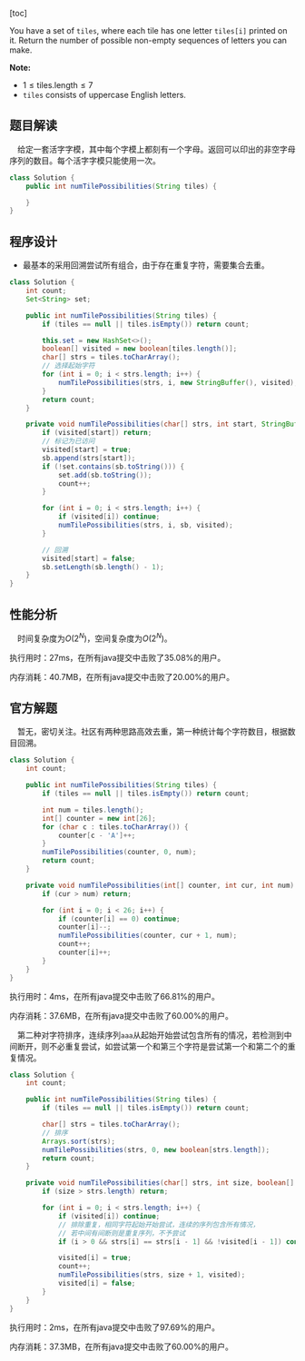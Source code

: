 [toc]

You have a set of `tiles`, where each tile has one letter `tiles[i]` printed on it.  Return the number of possible non-empty sequences of letters you can make.

 

**Note:**

* $1 \le \text{tiles.length} \le 7$
* `tiles` consists of uppercase English letters.



## 题目解读

&emsp;给定一套活字字模，其中每个字模上都刻有一个字母。返回可以印出的非空字母序列的数目。每个活字字模只能使用一次。

```java
class Solution {
    public int numTilePossibilities(String tiles) {

    }
}
```

## 程序设计

* 最基本的采用回溯尝试所有组合，由于存在重复字符，需要集合去重。

```java
class Solution {
    int count;
    Set<String> set;

    public int numTilePossibilities(String tiles) {
        if (tiles == null || tiles.isEmpty()) return count;

        this.set = new HashSet<>();
        boolean[] visited = new boolean[tiles.length()];
        char[] strs = tiles.toCharArray();
        // 选择起始字符
        for (int i = 0; i < strs.length; i++) {
            numTilePossibilities(strs, i, new StringBuffer(), visited);
        }
        return count;
    }

    private void numTilePossibilities(char[] strs, int start, StringBuffer sb, boolean[] visited) {
        if (visited[start]) return;
        // 标记为已访问
        visited[start] = true;
        sb.append(strs[start]);
        if (!set.contains(sb.toString())) {
            set.add(sb.toString());
            count++;
        }

        for (int i = 0; i < strs.length; i++) {
            if (visited[i]) continue;
            numTilePossibilities(strs, i, sb, visited);
        }

        // 回溯
        visited[start] = false;
        sb.setLength(sb.length() - 1);
    }
}
```

## 性能分析

&emsp;时间复杂度为$O(2^N)$，空间复杂度为$O(2^N)$。

执行用时：27ms，在所有java提交中击败了35.08%的用户。

内存消耗：40.7MB，在所有java提交中击败了20.00%的用户。

## 官方解题

&emsp;暂无，密切关注。社区有两种思路高效去重，第一种统计每个字符数目，根据数目回溯。

```java
class Solution {
    int count;

    public int numTilePossibilities(String tiles) {
        if (tiles == null || tiles.isEmpty()) return count;

        int num = tiles.length();
        int[] counter = new int[26];
        for (char c : tiles.toCharArray()) {
            counter[c - 'A']++;
        }
        numTilePossibilities(counter, 0, num);
        return count;
    }

    private void numTilePossibilities(int[] counter, int cur, int num) {
        if (cur > num) return;

        for (int i = 0; i < 26; i++) {
            if (counter[i] == 0) continue;
            counter[i]--;
            numTilePossibilities(counter, cur + 1, num);
            count++;
            counter[i]++;
        }
    }
}
```

执行用时：4ms，在所有java提交中击败了66.81%的用户。

内存消耗：37.6MB，在所有java提交中击败了60.00%的用户。

&emsp;第二种对字符排序，连续序列`aaa`从起始开始尝试包含所有的情况，若检测到中间断开，则不必重复尝试，如尝试第一个和第三个字符是尝试第一个和第二个的重复情况。

```java
class Solution {
    int count;

    public int numTilePossibilities(String tiles) {
        if (tiles == null || tiles.isEmpty()) return count;

        char[] strs = tiles.toCharArray();
        // 排序
        Arrays.sort(strs);
        numTilePossibilities(strs, 0, new boolean[strs.length]);
        return count;
    }

    private void numTilePossibilities(char[] strs, int size, boolean[] visited) {
        if (size > strs.length) return;

        for (int i = 0; i < strs.length; i++) {
            if (visited[i]) continue;
            // 排除重复，相同字符起始开始尝试，连续的序列包含所有情况，
            // 若中间有间断则是重复序列，不予尝试
            if (i > 0 && strs[i] == strs[i - 1] && !visited[i - 1]) continue;

            visited[i] = true;
            count++;
            numTilePossibilities(strs, size + 1, visited);
            visited[i] = false;
        }
    }
}
```

执行用时：2ms，在所有java提交中击败了97.69%的用户。

内存消耗：37.3MB，在所有java提交中击败了60.00%的用户。